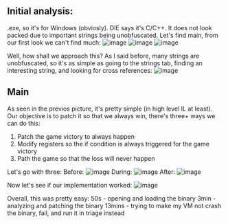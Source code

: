 ## Initial analysis:
.exe, so it's for Windows (obviosly). DIE says it's C/C++. It does not look packed due to important strings being unobfuscated.
Let's find main, from our first look we can't find much:
![image](https://github.com/Boberttt/notes/assets/104478197/302f2dfb-9247-45c5-b979-3e1ba44d5c5f)
![image](https://github.com/Boberttt/notes/assets/104478197/0ebd5a70-3422-455e-90ba-bb681cf4cda1)
![image](https://github.com/Boberttt/notes/assets/104478197/b3f0d319-5b3f-4811-9bfd-4f47bf73305f)

Well, how shall we approach this? As I said before, many strings are unobfuscated, so it's as simple as going to the strings tab, finding an interesting string, and looking for cross references:
![image](https://github.com/Boberttt/notes/assets/104478197/3eecac94-b705-4f50-a3ab-6a8510321645)

## Main
As seen in the previos picture, it's pretty simple (in high level IL at least). Our objective is to patch it so that we always win, there's three+ ways we can do this:
1. Patch the game victory to always happen
2. Modify registers so the if condition is always triggered for the game victory
3. Path the game so that the loss will never happen

Let's go with three:
Before:
![image](https://github.com/Boberttt/notes/assets/104478197/0b62318a-bbb5-445f-ad8f-ba097b6905c3)
During:
![image](https://github.com/Boberttt/notes/assets/104478197/2c33ad2d-357b-435e-bd4a-28480c8037dc)
After:
![image](https://github.com/Boberttt/notes/assets/104478197/a5772593-cae0-4f24-958a-dd54bd2f0032)

Now let's see if our implementation worked:
![image](https://github.com/Boberttt/notes/assets/104478197/af3fb83c-1d48-4f1f-b2ed-e8175cbc90f1)

Overall, this was pretty easy:
50s - opening and loading the binary
3min - analyzing and patching the binary
13mins - trying to make my VM not crash the binary, fail, and run it in triage instead
